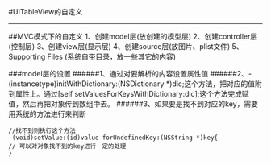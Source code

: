 #UITableView的自定义

---
##MVC模式下的自定义
    1、创建model层(放创建的模型层)
    2、创建controller层(控制层)
    3、创建view层(显示层)
    4、创建source层(放图片、plist文件)
    5、Supporting Files (系统自带目录，放一些其它的内容)


###model层的设置
######1、通过对要解析的内容设置属性值
######2、-(instancetype)initWithDictionary:(NSDictionary *)dic;这个方法，把对应的值附到属性上。通过[self setValuesForKeysWithDictionary:dic];这个方法完成赋值，然后再把对象传到数组中去。
######3、如果要是找不到对应的key，需要用系统的方法进行来判断
```
//找不到则执行这个方法
-(void)setValue:(id)value forUndefinedKey:(NSString *)key{
// 可以对对象找不到的key进行一定的处理
}

```
